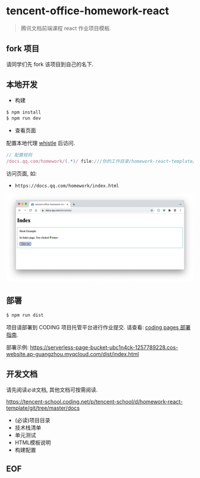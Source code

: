 # tencent-office-homework-react

> 腾讯文档前端课程 react 作业项目模板.

## fork 项目

请同学们先 fork 该项目到自己的名下.
## 本地开发

* 构建

```sh
$ npm install
$ npm run dev
```

* 查看页面

配置本地代理 [whistle](http://wproxy.org/whistle/install.html) 后访问.

```js
// 配置规则
/docs.qq.com/homework/(.*)/ file:///你的工作目录/homework-react-template/dist/$1
```

访问页面, 如:
* `https://docs.qq.com/homework/index.html`

![](https://github.com/CntChen/tencent-office-homework-react/blob/master/docs/demo-page.jpg?raw=true)

## 部署

```sh
$ npm run dist
```

项目请部署到 CODING 项目托管平台进行作业提交. 请查看: [coding pages 部署指南](https://doc.weixin.qq.com/doc/p/0459c07f788862895c32702e6a71957d94b769fa?dver=2.1.27248283).

部署示例: https://serverless-page-bucket-ubc1n4ck-1257789228.cos-website.ap-guangzhou.myqcloud.com/dist/index.html

## 开发文档

请先阅读`必读`文档, 其他文档可按需阅读.

https://tencent-school.coding.net/p/tencent-school/d/homework-react-template/git/tree/master/docs

* (必读)项目目录
* 技术栈清单
* 单元测试
* HTML模板说明
* 构建配置

## EOF
